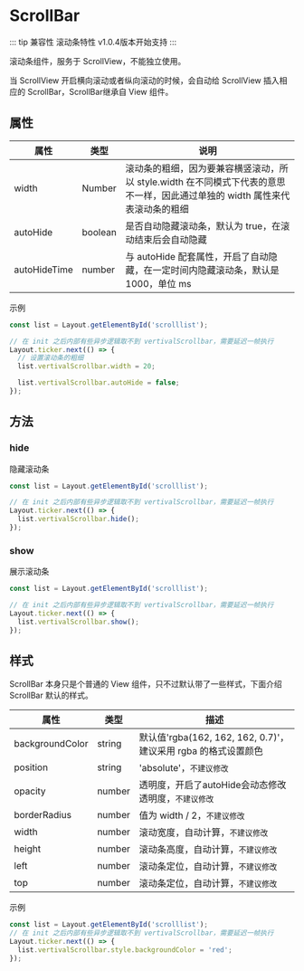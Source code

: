 # ScrollBar
::: tip 兼容性
滚动条特性 v1.0.4版本开始支持
:::


滚动条组件，服务于 ScrollView，不能独立使用。


当 ScrollView 开启横向滚动或者纵向滚动的时候，会自动给 ScrollView 插入相应的 ScrollBar，ScrollBar继承自 View 组件。

## 属性
| 属性      | 类型   | 说明                                                                       |
| --------- | ------ | -------------------------------------------------------------------------- |
| width   | Number | 滚动条的粗细，因为要兼容横竖滚动，所以 style.width 在不同模式下代表的意思不一样，因此通过单独的 width 属性来代表滚动条的粗细 |
| autoHide | boolean | 是否自动隐藏滚动条，默认为 true，在滚动结束后会自动隐藏 |
| autoHideTime | number | 与 autoHide 配套属性，开启了自动隐藏，在一定时间内隐藏滚动条，默认是1000，单位 ms |

示例
``` js
const list = Layout.getElementById('scrolllist');

// 在 init 之后内部有些异步逻辑取不到 vertivalScrollbar，需要延迟一帧执行
Layout.ticker.next(() => {
  // 设置滚动条的粗细
  list.vertivalScrollbar.width = 20;

  list.vertivalScrollbar.autoHide = false;
});

```

## 方法

### hide
隐藏滚动条

```js
const list = Layout.getElementById('scrolllist');

// 在 init 之后内部有些异步逻辑取不到 vertivalScrollbar，需要延迟一帧执行
Layout.ticker.next(() => {
  list.vertivalScrollbar.hide();
});
```

### show
展示滚动条

```js
const list = Layout.getElementById('scrolllist');

// 在 init 之后内部有些异步逻辑取不到 vertivalScrollbar，需要延迟一帧执行
Layout.ticker.next(() => {
  list.vertivalScrollbar.show();
});
```

## 样式
ScrollBar 本身只是个普通的 View 组件，只不过默认带了一些样式，下面介绍 ScrollBar 默认的样式。

| 属性 | 类型 | 描述|
| --------- | ------ | -------------------------------------------------------------------------- |
| backgroundColor | string | 默认值'rgba(162, 162, 162, 0.7)'，建议采用 rgba 的格式设置颜色 |
| position | string | 'absolute'，`不建议修改` |
| opacity | number | 透明度，开启了autoHide会动态修改透明度，`不建议修改` |
| borderRadius | number |  值为 width / 2，`不建议修改` |
| width | number | 滚动宽度，自动计算，`不建议修改` |
| height | number | 滚动条高度，自动计算，`不建议修改` |
| left | number | 滚动条定位，自动计算，`不建议修改` |
| top | number | 滚动条定位，自动计算，`不建议修改` |

示例
``` js
const list = Layout.getElementById('scrolllist');
// 在 init 之后内部有些异步逻辑取不到 vertivalScrollbar，需要延迟一帧执行
Layout.ticker.next(() => {
  list.vertivalScrollbar.style.backgroundColor = 'red';
});
```